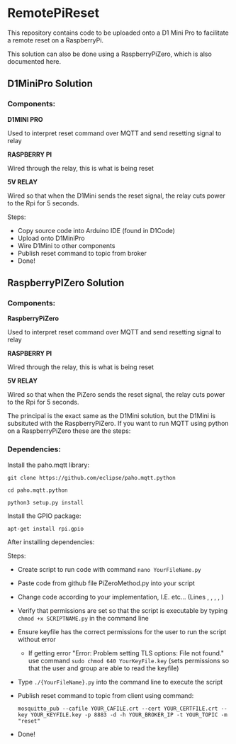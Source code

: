 # RemotePiReset
This repository contains code to be uploaded onto a D1 Mini Pro to facilitate a remote reset on a RaspberryPi. 

This solution can also be done using a RaspberryPiZero, which is also documented here.


## D1MiniPro Solution

### Components:

**D1MINI PRO**

   Used to interpret reset command over MQTT and send resetting signal to relay
    
**RASPBERRY PI**

   Wired through the relay, this is what is being reset
    
**5V RELAY**

   Wired so that when the D1Mini sends the reset signal, the relay cuts power to the Rpi for 5 seconds.
    
   
Steps:
- Copy source code into Arduino IDE (found in D1Code)
- Upload onto D1MiniPro
- Wire D1Mini to other components
- Publish reset command to topic from broker
- Done!
    
    
## RaspberryPIZero Solution

### Components:

**RaspberryPiZero**

   Used to interpret reset command over MQTT and send resetting signal to relay
    
**RASPBERRY PI**

   Wired through the relay, this is what is being reset
    
**5V RELAY**

   Wired so that when the PiZero sends the reset signal, the relay cuts power to the Rpi for 5 seconds.

The principal is the exact same as the D1Mini solution, but the D1Mini is subsituted with the RaspberryPiZero. If you want to run MQTT using python on a RaspberryPiZero these are the steps:

### Dependencies:

Install the paho.mqtt library:

`git clone https://github.com/eclipse/paho.mqtt.python`

`cd paho.mqtt.python`

`python3 setup.py install`

Install the GPIO package:

`apt-get install rpi.gpio`

After installing dependencies: 

Steps:
- Create script to run code with command `nano YourFileName.py`
- Paste code from github file PiZeroMethod.py into your script
- Change code according to your implementation, I.E. etc... (Lines , , , , )
- Verify that permissions are set so that the script is executable by typing `chmod +x SCRIPTNAME.py` in the command line
- Ensure keyfile has the correct permissions for the user to run the script without error
   - If getting error "Error: Problem setting TLS options: File not found." use command `sudo chmod 640 YourKeyFile.key` (sets permissions so that the user and group are able to read the keyfile)    
- Type `./{YourFileName}.py` into the command line to execute the script
- Publish reset command to topic from client using command:
   
   `mosquitto_pub --cafile YOUR_CAFILE.crt --cert YOUR_CERTFILE.crt --key YOUR_KEYFILE.key -p 8883 -d -h YOUR_BROKER_IP -t YOUR_TOPIC -m "reset"`
- Done!




